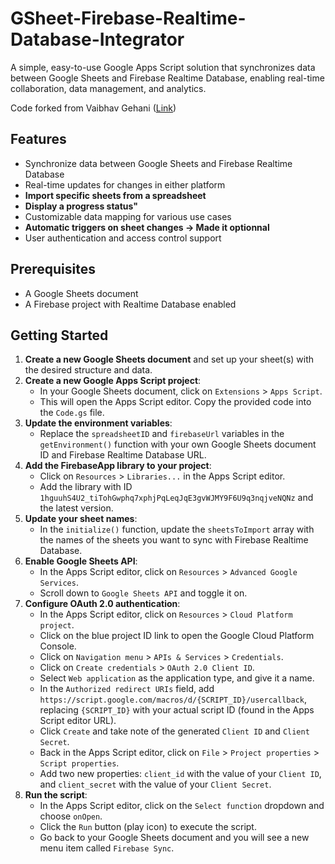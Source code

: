 # GSheet-Firebase-Realtime-Database-Integrator

A simple, easy-to-use Google Apps Script solution that synchronizes data between Google Sheets and Firebase Realtime Database, enabling real-time collaboration, data management, and analytics. 

Code forked from Vaibhav Gehani ([Link]([url](https://enappd.com/blog/integrating-google-sheets-with-firebase-realtime-database/182/)))

## Features

- Synchronize data between Google Sheets and Firebase Realtime Database
- Real-time updates for changes in either platform
- **Import specific sheets from a spreadsheet**
- **Display a progress status"**
- Customizable data mapping for various use cases
- **Automatic triggers on sheet changes -> Made it optionnal**
- User authentication and access control support

## Prerequisites

- A Google Sheets document
- A Firebase project with Realtime Database enabled

## Getting Started

1. **Create a new Google Sheets document** and set up your sheet(s) with the desired structure and data.
2. **Create a new Google Apps Script project**:
   - In your Google Sheets document, click on `Extensions` > `Apps Script`.
   - This will open the Apps Script editor. Copy the provided code into the `Code.gs` file.
3. **Update the environment variables**:
   - Replace the `spreadsheetID` and `firebaseUrl` variables in the `getEnvironment()` function with your own Google Sheets document ID and Firebase Realtime Database URL.
4. **Add the FirebaseApp library to your project**:
   - Click on `Resources` > `Libraries...` in the Apps Script editor.
   - Add the library with ID `1hguuhS4U2_tiTohGwphq7xphjPqLeqJqE3gvWJMY9F6U9q3nqjveNQNz` and the latest version.
5. **Update your sheet names**:
   - In the `initialize()` function, update the `sheetsToImport` array with the names of the sheets you want to sync with Firebase Realtime Database.
6. **Enable Google Sheets API**:
   - In the Apps Script editor, click on `Resources` > `Advanced Google Services`.
   - Scroll down to `Google Sheets API` and toggle it on.
7. **Configure OAuth 2.0 authentication**:
   - In the Apps Script editor, click on `Resources` > `Cloud Platform project`.
   - Click on the blue project ID link to open the Google Cloud Platform Console.
   - Click on `Navigation menu` > `APIs & Services` > `Credentials`.
   - Click on `Create credentials` > `OAuth 2.0 Client ID`.
   - Select `Web application` as the application type, and give it a name.
   - In the `Authorized redirect URIs` field, add `https://script.google.com/macros/d/{SCRIPT_ID}/usercallback`, replacing `{SCRIPT_ID}` with your actual script ID (found in the Apps Script editor URL).
   - Click `Create` and take note of the generated `Client ID` and `Client Secret`.
   - Back in the Apps Script editor, click on `File` > `Project properties` > `Script properties`.
   - Add two new properties: `client_id` with the value of your `Client ID`, and `client_secret` with the value of your `Client Secret`.
8. **Run the script**:
   - In the Apps Script editor, click on the `Select function` dropdown and choose `onOpen`.
   - Click the `Run` button (play icon) to execute the script.
   - Go back to your Google Sheets document and you will see a new menu item called `Firebase Sync`.
